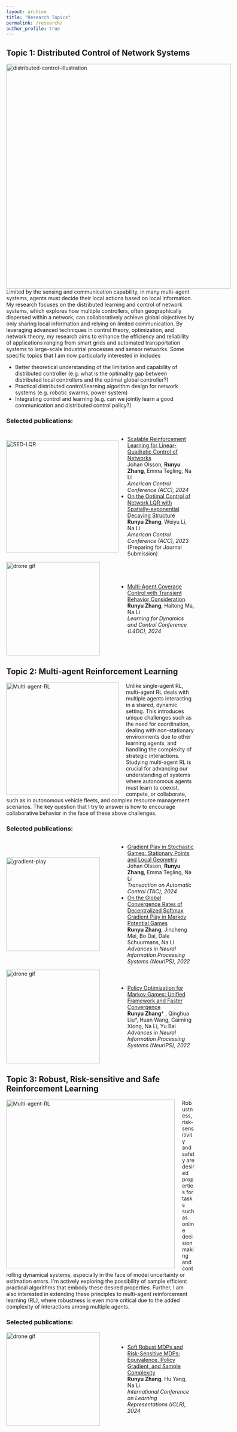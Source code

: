 ```yaml
---
layout: archive
title: "Research Topics"
permalink: /research/
author_profile: true
---
```


Topic 1: Distributed Control of Network Systems
----
<div style="float: left; margin-right: 20px;">
<img src="https://dianyu420376.github.io/runyu-cathy-zhang.github.io/images/distributed-control.png" alt="distributed-control-illustration" width="600px" height="auto">
</div>

Limited by the sensing and communication capability, in many multi-agent systems, agents must decide their local actions based on local information. My research focuses on the distributed learning and control of network systems, which explores how multiple controllers, often geographically dispersed within a network, can collaboratively achieve global objectives by only sharing local information and relying on limited communication. By leveraging advanced techniques in control theory, optimization, and network theory, my research aims to enhance the efficiency and reliability of applications ranging from smart grids and automated transportation systems to large-scale industrial processes and sensor networks. Some specific topics that I am now particularly interested in includes
- Better theoretical understanding of the limitation and capability of distributed controller (e.g. what is the optimality gap between distributed local controllers and the optimal global controller?)
- Practical distributed control/learning algorithm design for network systems (e.g. robotic swarms, power system)
- Integrating control and learning (e.g. can we jointly learn a good communication and distributed control policy?)

### Selected publications:


<div style="display: flex; align-items: center;">
    <img src="https://dianyu420376.github.io/runyu-cathy-zhang.github.io/images/SED-LQR.png" alt="SED-LQR" style="width: 300px; height: auto;">
    <div style="margin-left: 0px;">
        <ul>
            <li>
                <a href="https://arxiv.org/abs/2401.16183" target="_blank">Scalable Reinforcement Learning for Linear-Quadratic Control of Networks</a>
                <br> Johan Olsson, <strong>Runyu Zhang</strong>, Emma Tegling, Na Li
                <br> <em>American Control Conference (ACC), 2024</em>
            </li>
            <li>
                <a href="https://arxiv.org/abs/2209.14376" target="_blank">On the Optimal Control of Network LQR with Spatially-exponential Decaying Structure</a>
                <br> <strong>Runyu Zhang</strong>, Weiyu Li, Na Li
                <br> <em>American Control Conference (ACC), 2023</em> (Preparing for Journal Submission)
            </li>
        </ul>
    </div>
</div>


<div style="display: flex; align-items: center;">
    <img src="https://dianyu420376.github.io/runyu-cathy-zhang.github.io/images/drone-demo.gif" alt="drone gif" style="width: 250px; height: auto;">
    <div style="margin-left: 50px;">
        <ul>
            <li>
                <a href="https://arxiv.org/abs/2404.05995" target="_blank">Multi-Agent Coverage Control with Transient Behavior Consideration</a>
                <br> <strong>Runyu Zhang</strong>, Haitong Ma, Na Li
                <br> <em>Learning for Dynamics and Control Conference (L4DC), 2024</em>
            </li>
        </ul>
    </div>
</div>


Topic 2: Multi-agent Reinforcement Learning
----


<div style="float: left; margin-right: 20px;">
    <img src="https://dianyu420376.github.io/runyu-cathy-zhang.github.io/images/multi-agent-RL.png" alt="Multi-agent-RL" style="width: 300px; height: auto;">
</div>

Unlike single-agent RL, multi-agent RL deals with multiple agents interacting in a shared, dynamic setting. This introduces unique challenges such as the need for coordination, dealing with non-stationary environments due to other learning agents, and handling the complexity of strategic interactions. Studying multi-agent RL is crucial for advancing our understanding of systems where autonomous agents must learn to coexist, compete, or collaborate, such as in autonomous vehicle fleets, and complex resource management scenarios. The key question that I try to answer is how to encourage collaborative behavior in the face of these above challenges.


### Selected publications:


<div style="display: flex; align-items: center;">
    <img src="https://dianyu420376.github.io/runyu-cathy-zhang.github.io/images/gradient-play-convergence.png" alt="gradient-play" style="width: 250px; height: auto;">
    <div style="margin-left: 50px;">
        <ul>
            <li>
                <a href="https://arxiv.org/pdf/2106.00198" target="_blank">Gradient Play in Stochastic Games: Stationary Points and Local Geometry</a>
                <br> Johan Olsson, <strong>Runyu Zhang</strong>, Emma Tegling, Na Li
                <br> <em>Transaction on Automatic Control (TAC), 2024</em>
            </li>
            <li>
                <a href="https://arxiv.org/abs/2202.00872" target="_blank">On the Global Convergence Rates of Decentralized Softmax Gradient Play in Markov Potential Games
</a>
                <br> <strong>Runyu Zhang</strong>, Jincheng Mei, Bo Dai, Dale Schuurmans, Na Li
                <br> <em>Advances in Neural Information Processing Systems (NeurIPS), 2022 </em>
            </li>
        </ul>
    </div>
</div>



<div style="display: flex; align-items: center;">
    <img src="https://dianyu420376.github.io/runyu-cathy-zhang.github.io/images/PO-2p0s.png" alt="drone gif" style="width: 250px; height: auto;">
    <div style="margin-left: 50px;">
        <ul>
            <li>
                <a href="https://arxiv.org/abs/2206.02640" target="_blank"> Policy Optimization for Markov Games: Unified
Framework and Faster Convergence</a>
                <br> <strong>Runyu Zhang</strong>* , Qinghua Liu*, Huan Wang, Caiming Xiong, Na Li, Yu Bai
                <br> <em>Advances in Neural Information Processing Systems (NeurIPS), 2022</em>
            </li>
        </ul>
    </div>
</div>


Topic 3:  Robust, Risk-sensitive and Safe Reinforcement Learning
----
<div style="float: left; margin-right: 20px;">
    <img src="https://dianyu420376.github.io/runyu-cathy-zhang.github.io/images/risk-sensitive-RL.png" alt="Multi-agent-RL" style="width: 450px; height: auto;">
</div>
Robustness, risk-sensitivity and safety are desired properties for tasks such as online decision making and controlling dynamical systems, especially in the face of model uncertainty or estimation errors. I'm actively exploring the possibility of sample efficient practical algorithms that embody these desired properties. Further, I am also interested in extending these principles to multi-agent reinforcement learning (RL), where robustness is even more critical due to the added complexity of interactions among multiple agents. 

### Selected publications:

<div style="display: flex; align-items: center;">
    <img src="https://dianyu420376.github.io/runyu-cathy-zhang.github.io/images/robust-MDP.png" alt="drone gif" style="width: 250px; height: auto;">
    <div style="margin-left: 50px;">
        <ul>
            <li>
                <a href="https://arxiv.org/abs/2306.11626" target="_blank">Soft Robust MDPs and Risk-Sensitive MDPs: Equivalence, Policy Gradient, and
Sample Complexity</a>
                <br> <strong>Runyu Zhang</strong>, Hu Yang, Na Li
                <br> <em>International Conference on Learning Representations (ICLR), 2024</em>
            </li>
        </ul>
    </div>
</div>


